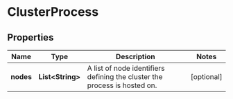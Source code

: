
# ClusterProcess

## Properties
Name | Type | Description | Notes
------------ | ------------- | ------------- | -------------
**nodes** | **List&lt;String&gt;** | A list of node identifiers defining the cluster the process is hosted on. |  [optional]



